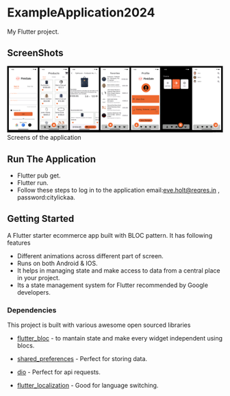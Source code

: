 # ExampleApplication2024

My Flutter project.

## ScreenShots

![ScreenShots](assets/pinksale_all_photo.png)
Screens of the application

## Run The Application

- Flutter pub get.
- Flutter run.
- Follow these steps to log in to the application email:eve.holt@reqres.in , password:citylickaa.

## Getting Started

A Flutter starter ecommerce app built with BLOC pattern. It has following features

- Different animations across different part of screen.
- Runs on both Android & IOS.
- It helps in managing state and make access to data from a central place in your project.
- Its a state management system for Flutter recommended by Google developers.

### Dependencies

This project is built with various awesome open sourced libraries

* [flutter_bloc](https://pub.dev/packages/flutter_bloc) - to mantain state and make every widget 
independent using blocs.

* [shared_preferences](https://pub.dev/packages/shared_preferences) - Perfect for storing data.

* [dio](https://pub.dev/packages/dio) - Perfect for api requests.

* [flutter_localization](https://pub.dev/packages/flutter_localization) - Good for language switching.






